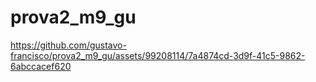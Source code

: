 # prova2_m9_gu



https://github.com/gustavo-francisco/prova2_m9_gu/assets/99208114/7a4874cd-3d9f-41c5-9862-6abccacef620

